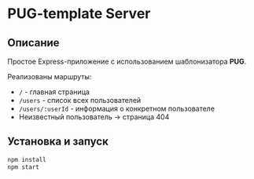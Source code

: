 # PUG-template Server

## Описание

Простое Express-приложение с использованием шаблонизатора **PUG**.

Реализованы маршруты:

- `/` - главная страница
- `/users` - список всех пользователей
- `/users/:userId` - информация о конкретном пользователе
- Неизвестный пользователь -> страница 404

## Установка и запуск

```bash
npm install
npm start



